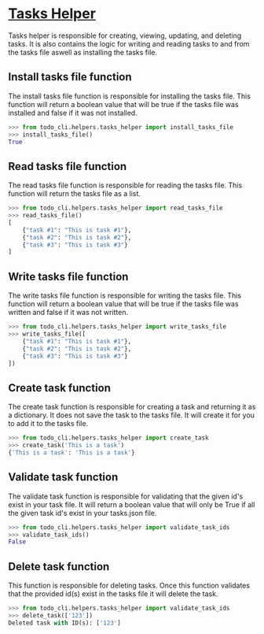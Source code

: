# [Tasks Helper](../../todo_cli/helpers/tasks_helper.py)

Tasks helper is responsible for creating, viewing, updating, and deleting tasks. It is also contains the logic for writing and reading tasks to and from the tasks file aswell as installing the tasks file.

## Install tasks file function

The install tasks file function is responsible for installing the tasks file. This function will return a boolean value that will be true if the tasks file was installed and false if it was not installed.

```python
>>> from todo_cli.helpers.tasks_helper import install_tasks_file
>>> install_tasks_file()
True
```

## Read tasks file function

The read tasks file function is responsible for reading the tasks file. This function will return the tasks file as a list.

```python
>>> from todo_cli.helpers.tasks_helper import read_tasks_file
>>> read_tasks_file()
[
    {"task #1": "This is task #1"},
    {"task #2": "This is task #2"},
    {"task #3": "This is task #3"}
]
```

## Write tasks file function

The write tasks file function is responsible for writing the tasks file. This function will return a boolean value that will be true if the tasks file was written and false if it was not written.

```python
>>> from todo_cli.helpers.tasks_helper import write_tasks_file
>>> write_tasks_file([
    {"task #1": "This is task #1"},
    {"task #2": "This is task #2"},
    {"task #3": "This is task #3"}
])
```

## Create task function

The create task function is responsible for creating a task and returning it as a dictionary. It does not save the task to the tasks file. It will create it for you to add it to the tasks file.

```python
>>> from todo_cli.helpers.tasks_helper import create_task
>>> create_task('This is a task')
{'This is a task': 'This is a task'}
```

## Validate task function

The validate task function is responsible for validating that the given id's exist in your task file. It will return a boolean value that will only be True if all the given task id's exist in your tasks.json file.

```python
>>> from todo_cli.helpers.tasks_helper import validate_task_ids
>>> validate_task_ids()
False
```

## Delete task function

This function is responsible for deleting tasks. Once this function validates that the provided id(s) exist in the tasks file it will delete the task. 

```python
>>> from todo_cli.helpers.tasks_helper import validate_task_ids
>>> delete_task(['123'])
Deleted task with ID(s): ['123']
```


